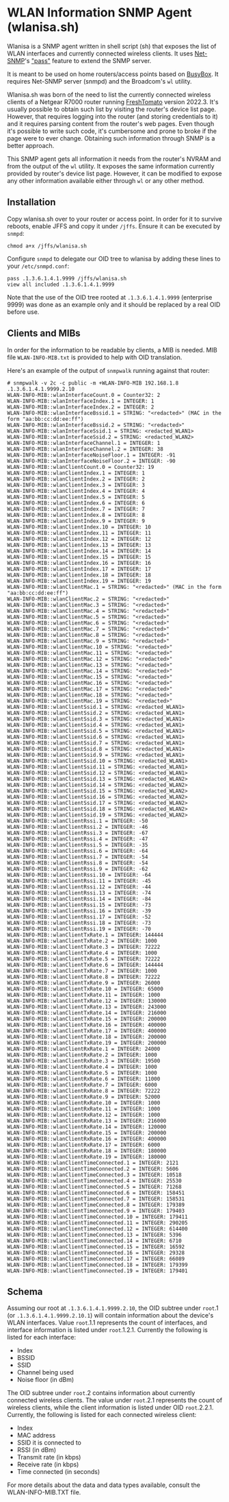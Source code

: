 # WLAN Information SNMP Agent (wlanisa.sh)

Wlanisa is a SNMP agent written in shell script (sh) that exposes the list of
WLAN interfaces and currently connected wireless clients. It uses
[Net-SNMP](http://www.net-snmp.org/)'s ["pass"](https://net-snmp.sourceforge.io/wiki/index.php/Net-snmp_extensions) feature to extend the SNMP server.

It is meant to be used on home routers/access points based on
[BusyBox](https://www.busybox.net/). It requires Net-SNMP server (snmpd) and the
Broadcom's `wl` utility.

Wlanisa.sh was born of the need to list the currently connected wireless clients
of a Netgear R7000 router running [FreshTomato](https://freshtomato.org/) version
2022.3. It's usually possible to obtain such list by visiting the router's device
list page. However, that requires logging into the router (and storing credentials
to it) and it requires parsing content from the router's web pages. Even though
it's possible to write such code, it's cumbersome and prone to broke if the page
were to ever change. Obtaining such information through SNMP is a better approach.

This SNMP agent gets all information it needs from the router's NVRAM and from
the output of the `wl` utility. It exposes the same information currently provided
by router's device list page. However, it can be modified to expose any other
information available either through `wl` or any other method.

## Installation

Copy wlanisa.sh over to your router or access point. In order for it to survive
reboots, enable JFFS and copy it under `/jffs`. Ensure it can be executed by
`snmpd`:

```
chmod a+x /jffs/wlanisa.sh
```

Configure `snmpd` to delegate our OID tree to wlanisa by adding these lines to
your `/etc/snmpd.conf`:

```
pass .1.3.6.1.4.1.9999 /jffs/wlanisa.sh
view all included .1.3.6.1.4.1.9999
```

Note that the use of the OID tree rooted at `.1.3.6.1.4.1.9999` (enterprise 9999)
was done as an example only and it should be replaced by a real OID before use.

## Clients and MIBs

In order for the information to be readable by clients, a MIB is needed. MIB file
`WLAN-INFO-MIB.txt` is provided to help with OID translation.

Here's an example of the output of `snmpwalk` running against that router:

```
# snmpwalk -v 2c -c public -m +WLAN-INFO-MIB 192.168.1.8 .1.3.6.1.4.1.9999.2.10
WLAN-INFO-MIB::wlanInterfaceCount.0 = Counter32: 2
WLAN-INFO-MIB::wlanInterfaceIndex.1 = INTEGER: 1
WLAN-INFO-MIB::wlanInterfaceIndex.2 = INTEGER: 2
WLAN-INFO-MIB::wlanInterfaceBssid.1 = STRING: "<redacted>" (MAC in the form "aa:bb:cc:dd:ee:ff")
WLAN-INFO-MIB::wlanInterfaceBssid.2 = STRING: "<redacted>"
WLAN-INFO-MIB::wlanInterfaceSsid.1 = STRING: <redacted_WLAN1>
WLAN-INFO-MIB::wlanInterfaceSsid.2 = STRING: <redacted_WLAN2>
WLAN-INFO-MIB::wlanInterfaceChannel.1 = INTEGER: 1
WLAN-INFO-MIB::wlanInterfaceChannel.2 = INTEGER: 38
WLAN-INFO-MIB::wlanInterfaceNoiseFloor.1 = INTEGER: -91
WLAN-INFO-MIB::wlanInterfaceNoiseFloor.2 = INTEGER: -90
WLAN-INFO-MIB::wlanClientCount.0 = Counter32: 19
WLAN-INFO-MIB::wlanClientIndex.1 = INTEGER: 1
WLAN-INFO-MIB::wlanClientIndex.2 = INTEGER: 2
WLAN-INFO-MIB::wlanClientIndex.3 = INTEGER: 3
WLAN-INFO-MIB::wlanClientIndex.4 = INTEGER: 4
WLAN-INFO-MIB::wlanClientIndex.5 = INTEGER: 5
WLAN-INFO-MIB::wlanClientIndex.6 = INTEGER: 6
WLAN-INFO-MIB::wlanClientIndex.7 = INTEGER: 7
WLAN-INFO-MIB::wlanClientIndex.8 = INTEGER: 8
WLAN-INFO-MIB::wlanClientIndex.9 = INTEGER: 9
WLAN-INFO-MIB::wlanClientIndex.10 = INTEGER: 10
WLAN-INFO-MIB::wlanClientIndex.11 = INTEGER: 11
WLAN-INFO-MIB::wlanClientIndex.12 = INTEGER: 12
WLAN-INFO-MIB::wlanClientIndex.13 = INTEGER: 13
WLAN-INFO-MIB::wlanClientIndex.14 = INTEGER: 14
WLAN-INFO-MIB::wlanClientIndex.15 = INTEGER: 15
WLAN-INFO-MIB::wlanClientIndex.16 = INTEGER: 16
WLAN-INFO-MIB::wlanClientIndex.17 = INTEGER: 17
WLAN-INFO-MIB::wlanClientIndex.18 = INTEGER: 18
WLAN-INFO-MIB::wlanClientIndex.19 = INTEGER: 19
WLAN-INFO-MIB::wlanClientMac.1 = STRING: "<redacted>" (MAC in the form "aa:bb:cc:dd:ee:ff")
WLAN-INFO-MIB::wlanClientMac.2 = STRING: "<redacted>"
WLAN-INFO-MIB::wlanClientMac.3 = STRING: "<redacted>"
WLAN-INFO-MIB::wlanClientMac.4 = STRING: "<redacted>"
WLAN-INFO-MIB::wlanClientMac.5 = STRING: "<redacted>"
WLAN-INFO-MIB::wlanClientMac.6 = STRING: "<redacted>"
WLAN-INFO-MIB::wlanClientMac.7 = STRING: "<redacted>"
WLAN-INFO-MIB::wlanClientMac.8 = STRING: "<redacted>"
WLAN-INFO-MIB::wlanClientMac.9 = STRING: "<redacted>"
WLAN-INFO-MIB::wlanClientMac.10 = STRING: "<redacted>"
WLAN-INFO-MIB::wlanClientMac.11 = STRING: "<redacted>"
WLAN-INFO-MIB::wlanClientMac.12 = STRING: "<redacted>"
WLAN-INFO-MIB::wlanClientMac.13 = STRING: "<redacted>"
WLAN-INFO-MIB::wlanClientMac.14 = STRING: "<redacted>"
WLAN-INFO-MIB::wlanClientMac.15 = STRING: "<redacted>"
WLAN-INFO-MIB::wlanClientMac.16 = STRING: "<redacted>"
WLAN-INFO-MIB::wlanClientMac.17 = STRING: "<redacted>"
WLAN-INFO-MIB::wlanClientMac.18 = STRING: "<redacted>"
WLAN-INFO-MIB::wlanClientMac.19 = STRING: "<redacted>"
WLAN-INFO-MIB::wlanClientSsid.1 = STRING: <redacted_WLAN1>
WLAN-INFO-MIB::wlanClientSsid.2 = STRING: <redacted_WLAN1>
WLAN-INFO-MIB::wlanClientSsid.3 = STRING: <redacted_WLAN1>
WLAN-INFO-MIB::wlanClientSsid.4 = STRING: <redacted_WLAN1>
WLAN-INFO-MIB::wlanClientSsid.5 = STRING: <redacted_WLAN1>
WLAN-INFO-MIB::wlanClientSsid.6 = STRING: <redacted_WLAN1>
WLAN-INFO-MIB::wlanClientSsid.7 = STRING: <redacted_WLAN1>
WLAN-INFO-MIB::wlanClientSsid.8 = STRING: <redacted_WLAN1>
WLAN-INFO-MIB::wlanClientSsid.9 = STRING: <redacted_WLAN1>
WLAN-INFO-MIB::wlanClientSsid.10 = STRING: <redacted_WLAN1>
WLAN-INFO-MIB::wlanClientSsid.11 = STRING: <redacted_WLAN1>
WLAN-INFO-MIB::wlanClientSsid.12 = STRING: <redacted_WLAN1>
WLAN-INFO-MIB::wlanClientSsid.13 = STRING: <redacted_WLAN2>
WLAN-INFO-MIB::wlanClientSsid.14 = STRING: <redacted_WLAN2>
WLAN-INFO-MIB::wlanClientSsid.15 = STRING: <redacted_WLAN2>
WLAN-INFO-MIB::wlanClientSsid.16 = STRING: <redacted_WLAN2>
WLAN-INFO-MIB::wlanClientSsid.17 = STRING: <redacted_WLAN2>
WLAN-INFO-MIB::wlanClientSsid.18 = STRING: <redacted_WLAN2>
WLAN-INFO-MIB::wlanClientSsid.19 = STRING: <redacted_WLAN2>
WLAN-INFO-MIB::wlanClientRssi.1 = INTEGER: -50
WLAN-INFO-MIB::wlanClientRssi.2 = INTEGER: -46
WLAN-INFO-MIB::wlanClientRssi.3 = INTEGER: -67
WLAN-INFO-MIB::wlanClientRssi.4 = INTEGER: -47
WLAN-INFO-MIB::wlanClientRssi.5 = INTEGER: -35
WLAN-INFO-MIB::wlanClientRssi.6 = INTEGER: -64
WLAN-INFO-MIB::wlanClientRssi.7 = INTEGER: -54
WLAN-INFO-MIB::wlanClientRssi.8 = INTEGER: -54
WLAN-INFO-MIB::wlanClientRssi.9 = INTEGER: -62
WLAN-INFO-MIB::wlanClientRssi.10 = INTEGER: -64
WLAN-INFO-MIB::wlanClientRssi.11 = INTEGER: -45
WLAN-INFO-MIB::wlanClientRssi.12 = INTEGER: -44
WLAN-INFO-MIB::wlanClientRssi.13 = INTEGER: -74
WLAN-INFO-MIB::wlanClientRssi.14 = INTEGER: -84
WLAN-INFO-MIB::wlanClientRssi.15 = INTEGER: -73
WLAN-INFO-MIB::wlanClientRssi.16 = INTEGER: -39
WLAN-INFO-MIB::wlanClientRssi.17 = INTEGER: -52
WLAN-INFO-MIB::wlanClientRssi.18 = INTEGER: -73
WLAN-INFO-MIB::wlanClientRssi.19 = INTEGER: -70
WLAN-INFO-MIB::wlanClientTxRate.1 = INTEGER: 144444
WLAN-INFO-MIB::wlanClientTxRate.2 = INTEGER: 1000
WLAN-INFO-MIB::wlanClientTxRate.3 = INTEGER: 72222
WLAN-INFO-MIB::wlanClientTxRate.4 = INTEGER: 1000
WLAN-INFO-MIB::wlanClientTxRate.5 = INTEGER: 72222
WLAN-INFO-MIB::wlanClientTxRate.6 = INTEGER: 144444
WLAN-INFO-MIB::wlanClientTxRate.7 = INTEGER: 1000
WLAN-INFO-MIB::wlanClientTxRate.8 = INTEGER: 72222
WLAN-INFO-MIB::wlanClientTxRate.9 = INTEGER: 26000
WLAN-INFO-MIB::wlanClientTxRate.10 = INTEGER: 65000
WLAN-INFO-MIB::wlanClientTxRate.11 = INTEGER: 1000
WLAN-INFO-MIB::wlanClientTxRate.12 = INTEGER: 130000
WLAN-INFO-MIB::wlanClientTxRate.13 = INTEGER: 243000
WLAN-INFO-MIB::wlanClientTxRate.14 = INTEGER: 216000
WLAN-INFO-MIB::wlanClientTxRate.15 = INTEGER: 200000
WLAN-INFO-MIB::wlanClientTxRate.16 = INTEGER: 400000
WLAN-INFO-MIB::wlanClientTxRate.17 = INTEGER: 400000
WLAN-INFO-MIB::wlanClientTxRate.18 = INTEGER: 200000
WLAN-INFO-MIB::wlanClientTxRate.19 = INTEGER: 200000
WLAN-INFO-MIB::wlanClientRxRate.1 = INTEGER: 24000
WLAN-INFO-MIB::wlanClientRxRate.2 = INTEGER: 1000
WLAN-INFO-MIB::wlanClientRxRate.3 = INTEGER: 19500
WLAN-INFO-MIB::wlanClientRxRate.4 = INTEGER: 1000
WLAN-INFO-MIB::wlanClientRxRate.5 = INTEGER: 1000
WLAN-INFO-MIB::wlanClientRxRate.6 = INTEGER: 11000
WLAN-INFO-MIB::wlanClientRxRate.7 = INTEGER: 6000
WLAN-INFO-MIB::wlanClientRxRate.8 = INTEGER: 72222
WLAN-INFO-MIB::wlanClientRxRate.9 = INTEGER: 52000
WLAN-INFO-MIB::wlanClientRxRate.10 = INTEGER: 1000
WLAN-INFO-MIB::wlanClientRxRate.11 = INTEGER: 1000
WLAN-INFO-MIB::wlanClientRxRate.12 = INTEGER: 1000
WLAN-INFO-MIB::wlanClientRxRate.13 = INTEGER: 216000
WLAN-INFO-MIB::wlanClientRxRate.14 = INTEGER: 120000
WLAN-INFO-MIB::wlanClientRxRate.15 = INTEGER: 200000
WLAN-INFO-MIB::wlanClientRxRate.16 = INTEGER: 400000
WLAN-INFO-MIB::wlanClientRxRate.17 = INTEGER: 6000
WLAN-INFO-MIB::wlanClientRxRate.18 = INTEGER: 180000
WLAN-INFO-MIB::wlanClientRxRate.19 = INTEGER: 180000
WLAN-INFO-MIB::wlanClientTimeConnected.1 = INTEGER: 2121
WLAN-INFO-MIB::wlanClientTimeConnected.2 = INTEGER: 5606
WLAN-INFO-MIB::wlanClientTimeConnected.3 = INTEGER: 10518
WLAN-INFO-MIB::wlanClientTimeConnected.4 = INTEGER: 25530
WLAN-INFO-MIB::wlanClientTimeConnected.5 = INTEGER: 71268
WLAN-INFO-MIB::wlanClientTimeConnected.6 = INTEGER: 158451
WLAN-INFO-MIB::wlanClientTimeConnected.7 = INTEGER: 158531
WLAN-INFO-MIB::wlanClientTimeConnected.8 = INTEGER: 179389
WLAN-INFO-MIB::wlanClientTimeConnected.9 = INTEGER: 179403
WLAN-INFO-MIB::wlanClientTimeConnected.10 = INTEGER: 179411
WLAN-INFO-MIB::wlanClientTimeConnected.11 = INTEGER: 290205
WLAN-INFO-MIB::wlanClientTimeConnected.12 = INTEGER: 614400
WLAN-INFO-MIB::wlanClientTimeConnected.13 = INTEGER: 5396
WLAN-INFO-MIB::wlanClientTimeConnected.14 = INTEGER: 6710
WLAN-INFO-MIB::wlanClientTimeConnected.15 = INTEGER: 16592
WLAN-INFO-MIB::wlanClientTimeConnected.16 = INTEGER: 29328
WLAN-INFO-MIB::wlanClientTimeConnected.17 = INTEGER: 66089
WLAN-INFO-MIB::wlanClientTimeConnected.18 = INTEGER: 179399
WLAN-INFO-MIB::wlanClientTimeConnected.19 = INTEGER: 179401
```

## Schema

Assuming our root at `.1.3.6.1.4.1.9999.2.10`, the OID subtree under `root`.1
(or `.1.3.6.1.4.1.9999.2.10.1`) will contain information about the device's
WLAN interfaces. Value `root`.1.1 represents the count of interfaces, and interface
information is listed under `root`.1.2.1. Currently the following is listed for
each interface:

- Index
- BSSID
- SSID
- Channel being used
- Noise floor (in dBm)

The OID subtree under `root`.2 contains information about currently connected
wireless clients. The value under `root`.2.1 represents the count of wireless
clients, while the client information is listed under OID `root`.2.2.1. Currently,
the following is listed for each connected wireless client:

- Index
- MAC address
- SSID it is connected to
- RSSI (in dBm)
- Transmit rate (in kbps)
- Receive rate (in kbps)
- Time connected (in seconds)

For more details about the data and data types available, consult the WLAN-INFO-MIB.TXT file.
